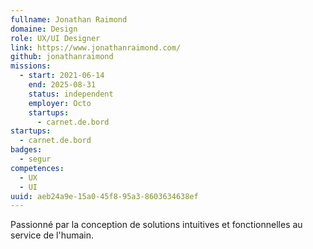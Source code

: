 ```yaml
---
fullname: Jonathan Raimond
domaine: Design
role: UX/UI Designer
link: https://www.jonathanraimond.com/
github: jonathanraimond
missions:
  - start: 2021-06-14
    end: 2025-08-31
    status: independent
    employer: Octo
    startups:
      - carnet.de.bord
startups:
  - carnet.de.bord
badges:
  - segur
competences:
  - UX
  - UI
uuid: aeb24a9e-15a0-45f8-95a3-8603634638ef
---
```

Passionné par la conception de solutions intuitives et fonctionnelles au service de l'humain.